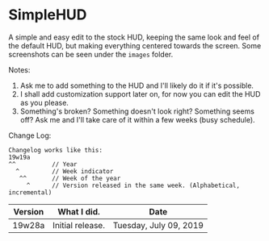 # SimpleHUD

A simple and easy edit to the stock HUD, keeping the same look and feel of the default HUD, but making everything centered towards the screen.
Some screenshots can be seen under the `images` folder.

Notes:
1. Ask me to add something to the HUD and I'll likely do it if it's possible.
2. I shall add customization support later on, for now you can edit the HUD as you please.
3. Something's broken? Something doesn't look right? Something seems off? Ask me and I'll take care of it within a few weeks (busy schedule).

Change Log:
```
Changelog works like this:
19w19a
^^			// Year
  ^			// Week indicator
   ^^		// Week of the year
     ^		// Version released in the same week. (Alphabetical, incremental)
```

|Version		| What I did.					| Date						|
|---------------|-------------------------------|---------------------------|
|19w28a			| Initial release. 				| Tuesday, July 09, 2019	|
